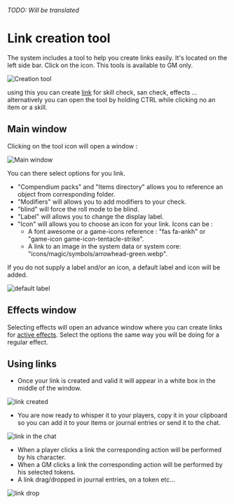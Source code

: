 *TODO: Will be translated*

# Link creation tool

The system includes a tool to help you create links easily.
It's located on the left side bar. Click on the icon.
This tools is available to GM only.

![Creation tool](../../../assets/manual/links/links-creation-tool.webp)

using this you can create [link](links.md) for skill check, san check, effects ...
alternatively you can open the tool by holding CTRL while clicking no an item or a skill.

## Main window

Clicking on the tool icon will open a window :

![Main window](../../../assets/manual/links/main-window.webp)

You can there select options for you link.

- "Compendium packs"  and "Items directory" allows you to reference an object from corresponding folder.
- "Modifiers" will allows you to add modifiers to your check.
- "blind" will force the roll mode to be blind.
- "Label" will allows you to change the display label.
- "Icon" will allows you to choose an icon for your link. Icons can be :
  - A font awesome or a game-icons reference : "fas fa-ankh" or "game-icon game-icon-tentacle-strike".
  - A link to an image in the system data or system core: "icons/magic/symbols/arrowhead-green.webp".

If you do not supply a label and/or an icon, a default label and icon will be added.

![default label](../../../assets/manual/links/default-label.webp)

## Effects window

Selecting effects will open an advance window where you can create links for [active effects](effects.md).
Select the options the same way you will be doing for a regular effect.

## Using links

- Once your link is created and valid it will appear in a white box in the middle of the window.

![link created](../../../assets/manual/links/effect-link-creation.webp)

- You are now ready to whisper it to your players, copy it in your clipboard so you can add it to your items or journal entries or send it to the chat.

![link in the chat](../../../assets/manual/links/link-effect-chat.webp)

- When a player clicks a link the corresponding action will be performed by his character.
- When a GM clicks a link the corresponding action will be performed by his selected tokens.
- A link drag/dropped in journal entries, on a token etc...

![link drop](../../../assets/manual/links/effect-drop.webp)
